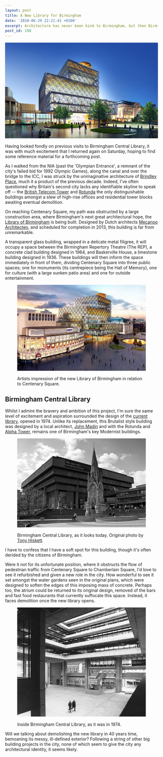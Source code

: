 ```yaml
---
layout: post
title: A New Library for Birmingham
date: '2010-06-29 22:21:41 +0100'
excerpt: Architecture has never been kind to Birmingham, but then Birmingham has never been kind to its architecture.
post_id: 198
---
```

![Artists impression of the new Library of Birmingham](/assets/2010/06/a_new_library_for_birmingham.jpg)

Having looked fondly on previous visits to Birmingham Central Library, it was with much excitement that I returned again on Saturday, hoping to find some reference material for a forthcoming post.

As I walked from the NIA (past the 'Olympian Entrance', a remnant of the city's failed bid for 1992 Olympic Games), along the canal and over the bridge to the ICC, I was struck by the unimaginative architecture of [Brindley Place][1], much it a product of the previous decade. Indeed, I've often questioned why Britain's second city lacks any identifiable skyline to speak off -- the [British Telecom Tower][2] and [Rotunda][3] the only distinguishable buildings amongst a slew of high-rise offices and residential tower blocks awaiting eventual demolition.

On reaching Centenary Square, my path was obstructed by a large construction area, where Birmingham's next great architectural hope, the [Library of Birmingham][4] is being built. Designed by Dutch architects [Mecanoo Architecten][5], and scheduled for completion in 2013, this building is far from unremarkable.

<!--more-->

A transparent glass building, wrapped in a delicate metal filigree, it will occupy a space between the Birmingham Repertory Theatre (The REP), a concrete clad building designed in 1964, and Baskerville House, a limestone building designed in 1936. These buildings will then inform the space immediately in front of them, dividing Centenary Square into three public spaces; one for monuments (its centrepiece being the Hall of Memory), one for culture (with a large sunken patio area) and one for outside entertainment.

<figure>
    <img src="/assets/2010/06/libraryofbirmingham.jpg" alt=""/>
    <figcaption>
        <p>Artists impression of the new Library of Birmingham in relation to Centenary Square.</p>
    </figcaption>
</figure>

## Birmingham Central Library
Whilst I admire the bravery and ambition of this project, I'm sure the same level of excitement and aspiration surrounded the design of the [current library][6], opened in 1974. Unlike its replacement, this Brutalist style building was designed by a local architect, [John Madin][7] and with the Rotunda and [Alpha Tower][8], remains one of Birmingham's key Modernist buildings.

<figure>
    <img src="/assets/2010/06/birminghamcentrallibrary1.jpg" alt=""/>
    <figcaption>
        <p>Birmingham Central Library, as it looks today. Original photo by <a href="http://www.flickr.com/photos/hisgett/4620759355/">Tony Hiskett</a>.</p>
    </figcaption>
</figure>

I have to confess that I have a soft spot for this building, though it's often derided by the citizens of Birmingham.

Were it not for its unfortunate position, where it obstructs the flow of pedestrian traffic from Centenary Square to Chamberlain Square, I'd love to see it refurbished and given a new role in the city. How wonderful to see it set amongst the water gardens seen in the original plans, which were designed to soften the edges of this imposing mass of concrete. Perhaps too, the atrium could be returned to its original design, removed of the bars and fast food restaurants that currently suffocate this space. Instead, it faces demolition once the new library opens.

<figure>
    <img src="/assets/2010/06/birminghamcentrallibrary2.jpg" alt=""/>
    <figcaption>
        <p>Inside Birmingham Central Library, as it was in 1974.</p>
    </figcaption>
</figure>

Will we talking about demolishing the new library in 40 years time, bemoaning its messy, ill-defined exterior? Following a string of other big building projects in the city, none of which seem to give the city any architectural identity, it seems likely.

[1]: http://en.wikipedia.org/wiki/Brindley_Place
[2]: http://en.wikipedia.org/wiki/British_Telecom_Tower_(Birmingham)
[3]: http://en.wikipedia.org/wiki/Rotunda_(Birmingham)
[4]: http://libraryofbirmingham.com/
[5]: http://www.mecanoo.nl/
[6]: http://en.wikipedia.org/wiki/Birmingham_Central_Library
[7]: http://en.wikipedia.org/wiki/John_Madin
[8]: http://en.wikipedia.org/wiki/Alpha_Tower